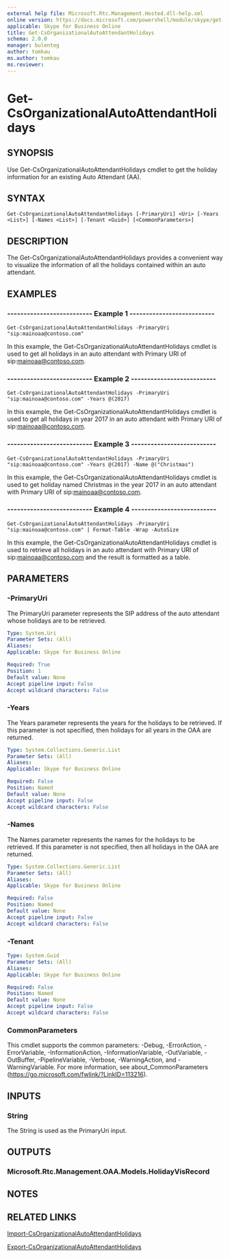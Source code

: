 ```yaml
---
external help file: Microsoft.Rtc.Management.Hosted.dll-help.xml
online version: https://docs.microsoft.com/powershell/module/skype/get-csorganizationalautoattendantholidays
applicable: Skype for Business Online
title: Get-CsOrganizationalAutoAttendantHolidays
schema: 2.0.0
manager: bulenteg
author: tomkau
ms.author: tomkau
ms.reviewer:
---
```


# Get-CsOrganizationalAutoAttendantHolidays

## SYNOPSIS
Use Get-CsOrganizationalAutoAttendantHolidays cmdlet to get the holiday information for an existing Auto Attendant (AA).

## SYNTAX

```
Get-CsOrganizationalAutoAttendantHolidays [-PrimaryUri] <Uri> [-Years <List>] [-Names <List>] [-Tenant <Guid>] [<CommonParameters>]
```

## DESCRIPTION
The Get-CsOrganizationalAutoAttendantHolidays provides a convenient way to visualize the information of all the holidays contained within an auto attendant.

## EXAMPLES

### -------------------------- Example 1 --------------------------
```
Get-CsOrganizationalAutoAttendantHolidays -PrimaryUri "sip:mainoaa@contoso.com"
```

In this example, the Get-CsOrganizationalAutoAttendantHolidays cmdlet is used to get all holidays in an auto attendant with Primary URI of sip:mainoaa@contoso.com.

### -------------------------- Example 2 --------------------------
```
Get-CsOrganizationalAutoAttendantHolidays -PrimaryUri "sip:mainoaa@contoso.com" -Years @(2017)
```

In this example, the Get-CsOrganizationalAutoAttendantHolidays cmdlet is used to get all holidays in year 2017 in an auto attendant with Primary URI of sip:mainoaa@contoso.com.

### -------------------------- Example 3 --------------------------
```
Get-CsOrganizationalAutoAttendantHolidays -PrimaryUri "sip:mainoaa@contoso.com" -Years @(2017) -Name @("Christmas")
```

In this example, the Get-CsOrganizationalAutoAttendantHolidays cmdlet is used to get holiday named Christmas in the year 2017 in an auto attendant with Primary URI of sip:mainoaa@contoso.com.

### -------------------------- Example 4 --------------------------
```
Get-CsOrganizationalAutoAttendantHolidays -PrimaryUri "sip:mainoaa@contoso.com" | Format-Table -Wrap -AutoSize
```

In this example, the Get-CsOrganizationalAutoAttendantHolidays cmdlet is used to retrieve all holidays in an auto attendant with Primary URI of sip:mainoaa@contoso.com and the result is formatted as a table.


## PARAMETERS

### -PrimaryUri
The PrimaryUri parameter represents the SIP address of the auto attendant whose holidays are to be retrieved.

```yaml
Type: System.Uri
Parameter Sets: (All)
Aliases: 
Applicable: Skype for Business Online

Required: True
Position: 1
Default value: None
Accept pipeline input: False
Accept wildcard characters: False
```

### -Years
The Years parameter represents the years for the holidays to be retrieved. If this parameter is not specified, then holidays for all years in the OAA are returned.

```yaml
Type: System.Collections.Generic.List
Parameter Sets: (All)
Aliases: 
Applicable: Skype for Business Online

Required: False
Position: Named
Default value: None
Accept pipeline input: False
Accept wildcard characters: False
```

### -Names
The Names parameter represents the names for the holidays to be retrieved. If this parameter is not specified, then all holidays in the OAA are returned.

```yaml
Type: System.Collections.Generic.List
Parameter Sets: (All)
Aliases: 
Applicable: Skype for Business Online

Required: False
Position: Named
Default value: None
Accept pipeline input: False
Accept wildcard characters: False
```

### -Tenant

```yaml
Type: System.Guid
Parameter Sets: (All)
Aliases: 
Applicable: Skype for Business Online

Required: False
Position: Named
Default value: None
Accept pipeline input: False
Accept wildcard characters: False
```

### CommonParameters
This cmdlet supports the common parameters: -Debug, -ErrorAction, -ErrorVariable, -InformationAction, -InformationVariable, -OutVariable, -OutBuffer, -PipelineVariable, -Verbose, -WarningAction, and -WarningVariable. For more information, see about_CommonParameters (https://go.microsoft.com/fwlink/?LinkID=113216).


## INPUTS

### String
The String is used as the PrimaryUri input.


## OUTPUTS

### Microsoft.Rtc.Management.OAA.Models.HolidayVisRecord


## NOTES


## RELATED LINKS

[Import-CsOrganizationalAutoAttendantHolidays](Import-CsOrganizationalAutoAttendantHolidays.md)

[Export-CsOrganizationalAutoAttendantHolidays](Export-CsOrganizationalAutoAttendantHolidays.md)


